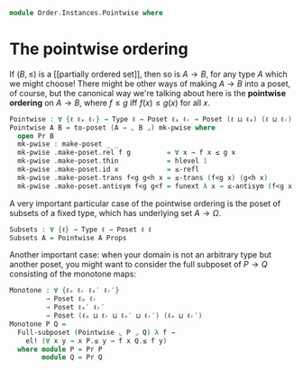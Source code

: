 <!--
```agda
open import Cat.Prelude

open import Order.Instances.Props
open import Order.Displayed
open import Order.Base

import Order.Reasoning as Pr
```
-->

```agda
module Order.Instances.Pointwise where
```

# The pointwise ordering

If $(B, \le)$ is a [[partially ordered set]], then so is $A \to B$, for
any type $A$ which we might choose! There might be other ways of making
$A \to B$ into a poset, of course, but the canonical way we're talking
about here is the **pointwise ordering** on $A \to B$, where $f \le g$
iff $f(x) \le g(x)$ for all $x$.

```agda
Pointwise : ∀ {ℓ ℓₐ ℓᵣ} → Type ℓ → Poset ℓₐ ℓᵣ → Poset (ℓ ⊔ ℓₐ) (ℓ ⊔ ℓᵣ)
Pointwise A B = to-poset (A → ⌞ B ⌟) mk-pwise where
  open Pr B
  mk-pwise : make-poset _ _
  mk-pwise .make-poset.rel f g         = ∀ x → f x ≤ g x
  mk-pwise .make-poset.thin            = hlevel 1
  mk-pwise .make-poset.id x            = ≤-refl
  mk-pwise .make-poset.trans f<g g<h x = ≤-trans (f<g x) (g<h x)
  mk-pwise .make-poset.antisym f<g g<f = funext λ x → ≤-antisym (f<g x) (g<f x)

```

A very important particular case of the pointwise ordering is the poset
of subsets of a fixed type, which has underlying set $A \to \Omega$.

```agda
Subsets : ∀ {ℓ} → Type ℓ → Poset ℓ ℓ
Subsets A = Pointwise A Props
```

Another important case: when your domain is not an arbitrary type but
another poset, you might want to consider the full subposet of $P \to Q$
consisting of the monotone maps:

```agda
Monotone : ∀ {ℓₒ ℓᵣ ℓₒ′ ℓᵣ′}
         → Poset ℓₒ ℓᵣ
         → Poset ℓₒ′ ℓᵣ′
         → Poset (ℓₒ ⊔ ℓᵣ ⊔ ℓₒ′ ⊔ ℓᵣ′) (ℓₒ ⊔ ℓᵣ′)
Monotone P Q =
  Full-subposet (Pointwise ⌞ P ⌟ Q) λ f →
    el! (∀ x y → x P.≤ y → f x Q.≤ f y)
  where module P = Pr P
        module Q = Pr Q
```
